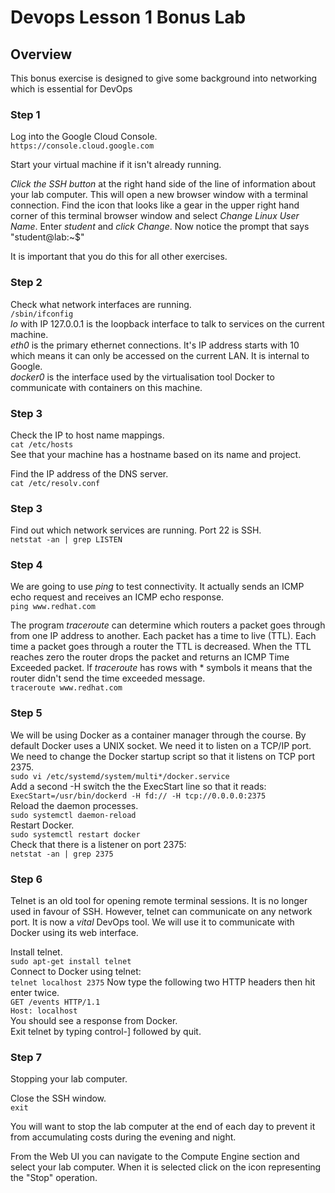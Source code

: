# Devops Lesson 1 Bonus Lab

## Overview

This bonus exercise is designed to give some background into networking which is essential for DevOps


### Step 1

Log into the Google Cloud Console.  
`https://console.cloud.google.com`  

Start your virtual machine if it isn't already running.

_Click the SSH button_ at the right hand side of the line of information about your lab computer.
This will open a new browser window with a terminal connection. Find the icon that looks like a gear
in the upper right hand corner of this terminal browser window and select _Change Linux User Name_.
Enter _student_ and _click Change_. Now notice the prompt that says "student@lab:~$"

It is important that you do this for all other exercises.

### Step 2

Check what network interfaces are running.  
`/sbin/ifconfig`  
_lo_ with IP 127.0.0.1 is the loopback interface to talk to services on the current machine.  
_eth0_ is the primary ethernet connections. It's IP address starts with 10 which means it can only be accessed on the current LAN. It is internal to Google.  
_docker0_ is the interface used by the virtualisation tool Docker to communicate with
containers on this machine.  

### Step 3

Check the IP to host name mappings.  
`cat /etc/hosts`  
See that your machine has a hostname based on its name and project.  

Find the IP address of the DNS server.  
`cat /etc/resolv.conf`  

### Step 3

Find out which network services are running. Port 22 is SSH.  
`netstat -an | grep LISTEN`  

### Step 4

We are going to use _ping_ to test connectivity. It actually sends an ICMP echo request
and receives an ICMP echo response.  
`ping www.redhat.com`  

The program _traceroute_ can determine which routers a packet goes through from one
IP address to another. Each packet has a time to live (TTL). Each time a packet goes through
a router the TTL is decreased. When the TTL reaches zero the router drops the packet and returns an ICMP Time Exceeded packet. If _traceroute_ has rows with * symbols it means
that the router didn't send the time exceeded message.  
`traceroute www.redhat.com`   

### Step 5

We will be using Docker as a container manager through the course. By default Docker
uses a UNIX socket. We need it to listen on a TCP/IP port. We need to change the Docker startup script so that it listens on TCP port
2375.  
`sudo vi /etc/systemd/system/multi*/docker.service`  
Add a second -H switch the the ExecStart line so that it reads:  
`ExecStart=/usr/bin/dockerd -H fd:// -H tcp://0.0.0.0:2375`  
Reload the daemon processes.  
`sudo systemctl daemon-reload`  
Restart Docker.  
`sudo systemctl restart docker`  
Check that there is a listener on port 2375:  
`netstat -an | grep 2375`  

### Step 6

Telnet is an old tool for opening remote terminal sessions. It is no longer used in
favour of SSH. However, telnet can communicate on any network port. It is now a _vital_
DevOps tool. We will use it to communicate with Docker using its web interface.

Install telnet.  
`sudo apt-get install telnet`  
Connect to Docker using telnet:  
`telnet localhost 2375` 
Now type the following two HTTP headers then hit enter twice.  
`GET /events HTTP/1.1`  
`Host: localhost`  
You should see a response from Docker.  
Exit telnet by typing control-] followed by quit.  


### Step 7

Stopping your lab computer.

Close the SSH window.  
`exit`

You will want to stop the lab computer at the end of each day to prevent it from accumulating costs during the evening and night.

From the Web UI you can navigate to the Compute Engine section and select your lab computer. When it is selected click on the icon representing the "Stop" operation.


